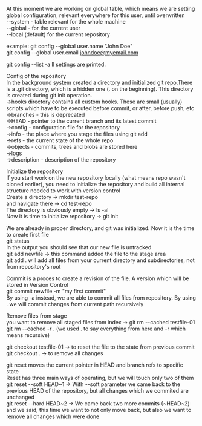 At this moment we are working on global table, which means we are setting global configuration, relevant everywhere for this user, until overwritten  
--system - table relevant for the whole machine  
--global - for the current user  
--local (default) for the current repository  

example:
git config --global user.name "John Doe"  
git config --global user.email johndoe@myemail.com  

git config --list -a ll settings are printed.  

Config of the repository  
In the background system created a directory and initialized git repo.There is a .git directory, which is a hidden one (. on the beginning). This directory is created during git init operation.    
->hooks directory contains all custom hooks. These are small (usually) scripts which have to be executed before commit, or after, before push, etc  
->branches - this is deprecated  
->HEAD - pointer to the current branch and its latest commit  
->config - configuration file for the repository  
->info - the place where you stage the files using git add  
->refs - the current state of the whole repo  
->objects - commits, trees and blobs are stored here  
->logs  
->description - description of the repository  

Initialize the repository  
If you start work on the new repository locally (what means repo wasn't cloned earlier), you need to initialize the repository and build all internal structure needed to work with version control  
Create a directory -> mkdir test-repo  
and navigate there -> cd test-repo  
The directory is obviously empty -> ls -al  
Now it is time to initialize repository -> git init  

We are already in proper directory, and git was initialized. Now it is the time to create first file  
git status  
In the output you should see that our new file is untracked  
git add newfile -> this command added the file to the stage area  
git add . will add all files from your current directory and subdirectories, not from repository's root  

Commit is a proces to create a revision of the file. A version which will be stored in Version Control  
git commit newfile -m "my first commit"  
By using -a instead, we are able to commit all files from repository. By using . we will commit changes from current path recursively  

Remove files from stage  
you want to remove all staged files from index -> git rm --cached testfile-01  
git rm --cached -r . (we used . to say everything from here and -r which means recursive)  

git checkout testfile-01 -> to reset the file to the state from previous commit  
git checkout . -> to remove all changes  

git reset moves the current pointer in HEAD and branch refs to specific state  
Reset has three main ways of operating, but we will touch only two of them  
git reset --soft HEAD~1 -> With --soft parameter we came back to the previous HEAD of the repository, but all changes which we commited are unchanged  
git reset --hard HEAD~2 -> We came back two more commits (~HEAD~2) and we said, this time we want to not only move back, but also we want to remove all changes which were done  

